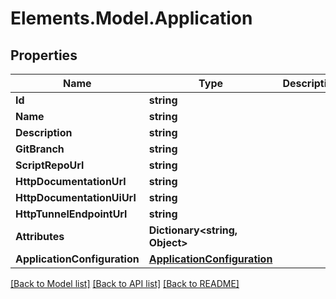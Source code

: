 # Elements.Model.Application

## Properties

Name | Type | Description | Notes
------------ | ------------- | ------------- | -------------
**Id** | **string** |  | [optional] 
**Name** | **string** |  | 
**Description** | **string** |  | [optional] 
**GitBranch** | **string** |  | [optional] 
**ScriptRepoUrl** | **string** |  | [optional] 
**HttpDocumentationUrl** | **string** |  | [optional] 
**HttpDocumentationUiUrl** | **string** |  | [optional] 
**HttpTunnelEndpointUrl** | **string** |  | [optional] 
**Attributes** | **Dictionary&lt;string, Object&gt;** |  | [optional] 
**ApplicationConfiguration** | [**ApplicationConfiguration**](ApplicationConfiguration.md) |  | [optional] 

[[Back to Model list]](../README.md#documentation-for-models) [[Back to API list]](../README.md#documentation-for-api-endpoints) [[Back to README]](../README.md)

